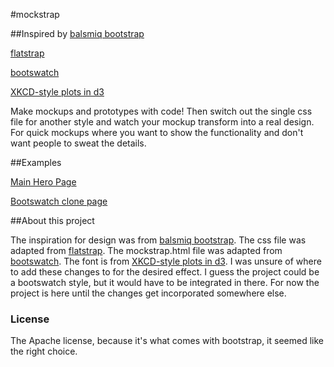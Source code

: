 #mockstrap

##Inspired by
[balsmiq bootstrap](https://mockupstogo.mybalsamiq.com/projects/web/Bootstrap)

[flatstrap](http://www.littlesparkvt.com/flatstrap/)

[bootswatch](http://bootswatch.com/)

[XKCD-style plots in d3](http://bl.ocks.org/dfm/3914862)

Make mockups and prototypes with code! Then switch out the single css file for another style and watch your mockup transform into a real design.  For quick mockups where you want to show the functionality and don't want people to sweat the details.

##Examples

[Main Hero Page](http://abemassry.github.io/mockstrap/)

[Bootswatch clone page](http://abemassry.github.io/mockstrap/mockstrap.html)

##About this project

The inspiration for design was from [balsmiq bootstrap](https://mockupstogo.mybalsamiq.com/projects/web/Bootstrap).  The css file was adapted from [flatstrap](http://www.littlesparkvt.com/flatstrap/).  The mockstrap.html file was adapted from [bootswatch](http://bootswatch.com/).  The font is from [XKCD-style plots in d3](http://bl.ocks.org/dfm/3914862).  I was unsure of where to add these changes to for the desired effect.  I guess the project could be a bootswatch style, but it would have to be integrated in there.  For now the project is here until the changes get incorporated somewhere else.

### License
The Apache license, because it's what comes with bootstrap, it seemed like the right choice.

